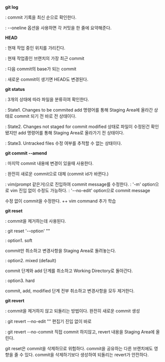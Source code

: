 **git log**

: commit 기록을 최신 순으로 확인한다.

: --oneline 옵션을 사용하면 각 커밋을 한 줄에 요약해준다.

**HEAD**

: 현재 작업 중인 위치를 가리킨다.

: 현재 작업중인 브랜치의 가장 최근 commit

: 다음 commit의 base가 되는 commit

: 새로운 commit이 생기면 HEAD도 변경된다.

**git status**

: 3개의 상태에 따라 파일을 분류히여 확인한다.

: State1. Changes to be commited
add 명령어를 통해 Staging Area에 올라간 상태로 commit 되기 전 바로 전 상태이다.

: State2. Changes not staged for commit
modified 상태로 파일이 수정된건 확인됐지만 add 명령어를 통해 Staging Area로 올라가기 전 상태이다.

: State3. Untracked files
수정 여부를 추적할 수 없는 상태이다.

**git commit --amend**

: 마지막 commit 내용에 변경이 있을때 사용한다.

: 완전히 새로운 commit으로 대체 (commit id가 바뀐다.)

: vim(prompt 같은거)으로 진입하여 commit message를 수정한다.
: '-m' option으로 vim 진입 없이 수정도 가능하다.
: '--no-edit' option으로 commit message

수정 없이 commit을 수정한다.
++ vim command 추가 학습

**git reset**

: commit을 제거하는데 사용된다.

: git reset '--option' "<commit id>"

: option1. soft

commit만 취소하고 변경사항을 Staging Area로 돌려놓는다.

: option2. mixed (default)

commit 단계와 add 단계를 취소하고 Working Directory로 돌아간다.

: option3. hard

commit, add, modified 단계 전부 취소하고 변경사항을 모두 제거한다.

**git revert**

: commit을 제거하지 않고 되돌리는 방법이다.
완전히 새로운 commit 생성

: git revert --no-edit "<comment id>" 편집기 진입 없이 바로

: git revert --no-commit 직접 commit 하지않고, revert 내용을 Staging Area에 올린다.

git reset은 commit을 삭제하므로 위험하다.
commit을 공유하는 다른 브랜치에도 영향을 줄 수 있다.
commit을 삭제하기보다 생성하여 되돌리는 revert가 안전하다.
